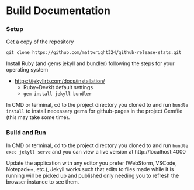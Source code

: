 Build Documentation
=

### Setup

Get a copy of the repository

```
git clone https://github.com/mattwright324/github-release-stats.git
```

Install Ruby (and gems jekyll and bundler) following the steps for your operating system

- https://jekyllrb.com/docs/installation/
    - Ruby+Devkit default settings
    - `gem install jekyll bundler`

In CMD or terminal, cd to the project directory you cloned to and run `bundle install` to install necessary gems
for github-pages in the project Gemfile (this may take some time).

### Build and Run

In CMD or terminal, cd to the project directory you cloned to and run `bundle exec jekyll serve`
 and you can view a live version at http://localhost:4000

Update the application with any editor you prefer (WebStorm, VSCode, Notepad++, etc.), Jekyll works such that edits to files
made while it is running will be picked up and published only needing you to refresh the browser instance to see them.
